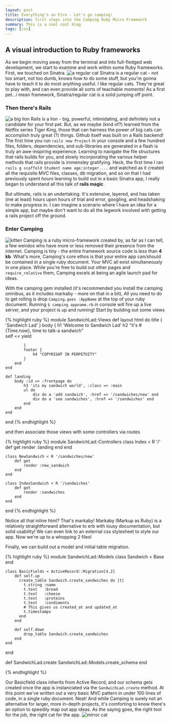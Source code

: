 ```yaml
---
layout: post
title: Everything's on Fire - Let's go camping!
description: first steps into the Camping Ruby Micro Framework
summary: This is a cool cool blog
tags: [css]
---
```


## A visual introduction to Ruby frameworks

As we begin moving away from the terminal and into full-fledged web development, we start to examine and work within some Ruby frameworks. First, we touched on Sinatra. 
![a regular cat](https://images.unsplash.com/photo-1514888286974-6c03e2ca1dba?ixlib=rb-1.2.1&ixid=eyJhcHBfaWQiOjEyMDd9&auto=format&fit=crop&w=2827&q=80)
Sinatra is a regular cat - not too smart, not too dumb, knows how to do some stuff, but you're gonna have to teach it to do most anything useful. I like regular cats. They're great to play with, and can even provide all sorts of teachable moments! As a first pet...i mean framework, Sinatra/regular cat is a solid jumping off point. 
### Then there's Rails
![a big lion](https://images.unsplash.com/photo-1471123327422-e370dc57a3da?ixlib=rb-1.2.1&ixid=eyJhcHBfaWQiOjEyMDd9&auto=format&fit=crop&w=2422&q=80)
Rails is a lion - big, powerful, intimidating, and definitely not a candidate for your first pet. But, as we maybe (kind of?) learned from the Netflix series Tiger King, those that can harness the power of big cats can accomplish truly great (?) things. Github itself was built on a Rails backend! The first time you run `rails new Project` in your console and a few hundred files, folders, dependencies, and sub-libraries are generated in a flash is truly an awe-inspiring experience. Learning to navigate the file structures that rails builds for you, and slowly incorporating the various helper methods that rails provide is immensley gratifying. Heck, the first time I ran `rails g scaffold Student name age:integer....` and watched as it created all the requisite MVC files, classes, db migration, and so on that I had previously spent _hours_ learning to build out in a basic Sinatra app, I really began to understand all this talk of **rails magic**.

But ultimate, rails is an undertaking. It's extensive, layered, and has taken (me at least) hours upon hours of trial and error, googling, and headshaking to make progress in. I can imagine a scenario where I have an idea for a simple app, but maybe don't want to do all the legwork involved with getting a rails project off the ground. 
### Enter Camping
![kitten](https://images.unsplash.com/photo-1542736143-29a8432162bc?ixlib=rb-1.2.1&ixid=eyJhcHBfaWQiOjEyMDd9&auto=format&fit=crop&w=3150&q=80)
Camping is a ruby micro-framework created by, as far as I can tell, a few weirdos who have more or less removed their presence from the internet. Camping is tiny - the entire framework source code is less than **4 kb**. What's more, Camping's core ethos is that your entire app can/should be contained in a single ruby document. Your MVC all exist simultaneously in one place. While you're free to build out other pages and `require_relative` them, Camping excels at being an agile launch pad for ideas. 

With the camping gem installed (it's recommended you install the camping omnibus, as it includes markaby - more on that in a bit), All you need to do to get rolling is drop `Camping.goes :AppName` at the top of your ruby document. Running `$ camping appname.rb` in console will fire up a live server, and your project is up and running! Start by building out some views 

{% highlight ruby %}
module SandwichLad::Views
    def layout
        html do
            title { 'Sandwich Lad' }
            body { 
                h1 'Welcome to Sandwich Lad'
                h2 "it's #{Time.now}, time to talk-a sandwich"  
                self << yield 
            
            }
            footer {
                h4 "COPYRIGHT IN PERPETUITY"
            }
        end
    end

    def landing
        body :id => :frontpage do
            h3 'its my sandwich world', :class => :main
            ul do    
                div do a 'add sandwich', :href => '/sandwiches/new' end 
                div do a 'see sandwiches', :href => '/sandwiches' end 
            end 
        end
    end
end 
{% endhighlight %}

and then associate those views with some controllers via routes 

{% highlight ruby %}
module SandwichLad::Controllers
    class Index < R '/'
        def get
            render :landing
        end
    end

    class NewSandwich < R '/sandwiches/new'
        def get
            render :new_sandwich    
        end
    end

    class IndexSandwich < R '/sandwiches'
        def get
            render :sandwiches 
        end
    end 
end
{% endhighlight %}

Notice all that inline html? That's markaby! Markaby (Markup as Ruby) is a relatively straightforward alternative to erb with lousy documentation, but solid usability! We can even link to an external css stylesheet to style our app. Now we're up to a whopping 2 files! 

Finally, we can build out a model and initial table migration. 

{% highlight ruby %}
module SandwichLad::Models
    class Sandwich < Base
    end

    class BasicFields < ActiveRecord::Migration[4.2]
        def self.up
          create_table Sandwich.create_sandwiches do |t|
            t.string :name
            t.text   :bread
            t.text   :cheese
            t.text   :proteins
            t.text   :condiments
            # This gives us created_at and updated_at
            t.timestamps
          end 
        end

        def self.down
            drop_table Sandwich.create_sandwiches
        end
    end
end


def SandwichLad.create
    SandwichLad::Models.create_schema
end

{% endhighlight %}

Our Basicfield class inherits from Active Record, and our schema gets created once the app is instanciated via the `SandwichLad.create` method. At this point we've written out a very basic MVC pattern in under 100 lines of code, in a single ruby document. Neat! And while Camping is surely not an alternative for larger, more in-depth projects, it's comforting to know there's an option to speedily map out app ideas. As the saying goes, the right tool for the job, the right cat for the app. 
![mirror cat](https://www.northumbriacommunity.org/wp-content/uploads/2013/05/kitten-lion-mirror.jpg)
